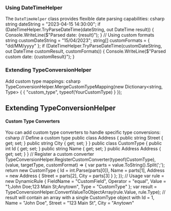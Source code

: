 
### Using DateTimeHelper

The `DateTimeHelper` class provides flexible date parsing capabilities:
csharp
string dateString = "2023-04-15 14:30:00";
if (DateTimeHelper.TryParseDateTime(dateString, out DateTime result))
{
Console.WriteLine($"Parsed date: {result}");
}
// Using custom formats
string customDateString = "15/04/2023";
string[] customFormats = { "dd/MM/yyyy" };
if (DateTimeHelper.TryParseDateTime(customDateString, out DateTime customResult, customFormats))
{
Console.WriteLine($"Parsed custom date: {customResult}");
}

### Extending TypeConversionHelper

Add custom type mappings:
csharp
TypeConversionHelper.MergeCustomTypeMapping(new Dictionary<string, Type>
{
{ "custom_type", typeof(YourCustomType) }
});


## Extending TypeConversionHelper

#### Custom Type Converters

You can add custom type converters to handle specific type conversions:
csharp
// Define a custom type
public class Address
{
public string Street { get; set; }
public string City { get; set; }
}
public class CustomType
{
public int Id { get; set; }
public string Name { get; set; }
public Address Address { get; set; }
}
// Register a custom converter
TypeConversionHelper.RegisterCustomConverter(typeof(CustomType), (value, targetType, customFormat) =>
{
var parts = value.ToString().Split(';');
return new CustomType
{
Id = int.Parse(parts[0]),
Name = parts[1],
Address = new Address
{
Street = parts[2],
City = parts[3]
}
};
});
// Usage
var rule = new DynamicRule
{
FieldName = "CustomField",
Operator = "equal",
Value = "1;John Doe;123 Main St;Anytown",
Type = "CustomType"
};
var result = TypeConversionHelper.ConvertValueToObjectArray(rule.Value, rule.Type);
// result will contain an array with a single CustomType object with Id = 1, Name = "John Doe", Street = "123 Main St", City = "Anytown"